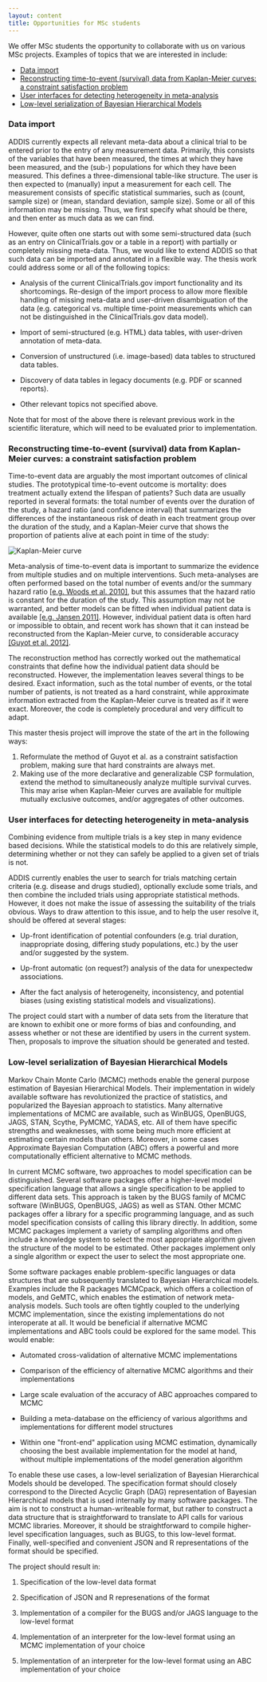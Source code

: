 ```yaml
---
layout: content
title: Opportunities for MSc students
---
```


We offer MSc students the opportunity to collaborate with us on various MSc projects. Examples of topics that we are interested in include:

 - [Data import](#import)
 - [Reconstructing time-to-event (survival) data from Kaplan-Meier curves: a constraint satisfaction problem](#survival-csp)
 - [User interfaces for detecting heterogeneity in meta-analysis](#heterogeneity)
 - [Low-level serialization of Bayesian Hierarchical Models](#bhm-dsl)

<a name="import"></a>
### Data import

ADDIS currently expects all relevant meta-data about a clinical trial to be entered prior to the entry of any measurement data. Primarily, this consists of the variables that have been measured, the times at which they have been measured, and the (sub-) populations for which they have been measured. This defines a three-dimensional table-like structure. The user is then expected to (manually) input a measurement for each cell. The measurement consists of specific statistical summaries, such as (count, sample size) or (mean, standard deviation, sample size). Some or all of this information may be missing. Thus, we first specify what should be there, and then enter as much data as we can find.

However, quite often one starts out with some semi-structured data (such as an entry on ClinicalTrials.gov or a table in a report) with partially or completely missing meta-data. Thus, we would like to extend ADDIS so that such data can be imported and annotated in a flexible way. The thesis work could address some or all of the following topics:

 * Analysis of the current ClinicalTrials.gov import functionality and its shortcomings. Re-design of the import process to allow more flexible handling of missing meta-data and user-driven disambiguation of the data (e.g. categorical vs. multiple time-point measurements which can not be distinguished in the ClinicalTrials.gov data model).

 * Import of semi-structured (e.g. HTML) data tables, with user-driven annotation of meta-data.

 * Conversion of unstructured (i.e. image-based) data tables to structured data tables.

 * Discovery of data tables in legacy documents (e.g. PDF or scanned reports).

 * Other relevant topics not specified above.

Note that for most of the above there is relevant previous work in the scientific literature, which will need to be evaluated prior to implementation.

<a name="survival-csp"></a>
### Reconstructing time-to-event (survival) data from Kaplan-Meier curves: a constraint satisfaction problem

Time-to-event data are arguably the most important outcomes of clinical studies.
The prototypical time-to-event outcome is mortality: does treatment actually extend the lifespan of patients?
Such data are usually reported in several formats: the total number of events over the duration of the study, a hazard ratio (and confidence interval) that summarizes the differences of the instantaneous risk of death in each treatment group over the duration of the study, and a Kaplan-Meier curve that shows the proportion of patients alive at each point in time of the study:

![Kaplan-Meier curve](http://www.ganfyd.org/images/c/cd/Kaplan-Meier_example.png)

Meta-analysis of time-to-event data is important to summarize the evidence from multiple studies and on multiple interventions.
Such meta-analyses are often performed based on the total number of events and/or the summary hazard ratio [[e.g. Woods et al. 2010]](http://dx.doi.org/10.1186/1471-2288-10-54), but this assumes that the hazard ratio is constant for the duration of the study.
This assumption may not be warranted, and better models can be fitted when individual patient data is available [[e.g. Jansen 2011]](http://dx.doi.org/10.1186/1471-2288-11-61).
However, individual patient data is often hard or impossible to obtain, and recent work has shown that it can instead be reconstructed from the Kaplan-Meier curve, to considerable accuracy [[Guyot et al. 2012]](http://dx.doi.org/10.1186/1471-2288-12-9).

The reconstruction method has correctly worked out the mathematical constraints that define how the individual patient data should be reconstructed.
However, the implementation leaves several things to be desired.
Exact information, such as the total number of events, or the total number of patients, is not treated as a hard constraint, while approximate information extracted from the Kaplan-Meier curve is treated as if it were exact.
Moreover, the code is completely procedural and very difficult to adapt.

This master thesis project will improve the state of the art in the following ways:
 1. Reformulate the method of Guyot et al. as a constraint satisfaction problem, making sure that hard constraints are always met.
 2. Making use of the more declarative and generalizable CSP formulation, extend the method to simultaneously analyze multiple survival curves. This may arise when Kaplan-Meier curves are available for multiple mutually exclusive outcomes, and/or aggregates of other outcomes.

<a name="heterogeneity"></a>
### User interfaces for detecting heterogeneity in meta-analysis

Combining evidence from multiple trials is a key step in many evidence based
decisions. While the statistical models to do this are relatively simple,
determining whether or not they can safely be applied to a given set of trials
is not.

ADDIS currently enables the user to search for trials matching certain
criteria (e.g. disease and drugs studied), optionally exclude some trials, and
then combine the included trials using appropriate statistical methods.
However, it does not make the issue of assessing the suitability of the trials
obvious. Ways to draw attention to this issue, and to help the user resolve
it, should be offered at several stages:

 * Up-front identification of potential confounders (e.g. trial duration,
   inappropriate dosing, differing study populations, etc.) by the user and/or
   suggested by the system.

 * Up-front automatic (on request?) analysis of the data for unexpectedw
   associations.

 * After the fact analysis of heterogeneity, inconsistency, and potential
   biases (using existing statistical models and visualizations).

The project could start with a number of data sets from the literature that
are known to exhibit one or more forms of bias and confounding, and assess
whether or not these are identified by users in the current system. Then,
proposals to improve the situation should be generated and tested.

<a name="bhm-dsl"></a>
### Low-level serialization of Bayesian Hierarchical Models

Markov Chain Monte Carlo (MCMC) methods enable the general purpose estimation of Bayesian Hierarchical Models. Their implementation in widely available software has revolutionized the practice of statistics, and popularized the Bayesian approach to statistics. Many alternative implementations of MCMC are available, such as WinBUGS, OpenBUGS, JAGS, STAN, Scythe, PyMCMC, YADAS, etc. All of them have specific strengths and weaknesses, with some being much more efficient at estimating certain models than others. Moreover, in some cases Approximate Bayesian Computation (ABC) offers a powerful and more computationally efficient alternative to MCMC methods.

In current MCMC software, two approaches to model specification can be distinguished. Several software packages offer a higher-level model specification language that allows a single specification to be applied to different data sets. This approach is taken by the BUGS family of MCMC software (WinBUGS, OpenBUGS, JAGS) as well as STAN. Other MCMC packages offer a library for a specific programming language, and as such model specification consists of calling this library directly. In addition, some MCMC packages implement a variety of sampling algorithms and often include a knowledge system to select the most appropriate algorithm given the structure of the model to be estimated. Other packages implement only a single algorithm or expect the user to select the most appropriate one.

Some software packages enable problem-specific languages or data structures that are subsequently translated to Bayesian Hierarchical models. Examples include the R packages MCMCpack, which offers a collection of models, and GeMTC, which enables the estimation of network meta-analysis models. Such tools are often tightly coupled to the underlying MCMC implementation, since the existing implementations do not interoperate at all. It would be beneficial if alternative MCMC implementations  and ABC tools could be explored for the same model. This would enable:

 * Automated cross-validation of alternative MCMC implementations

 * Comparison of the efficiency of alternative MCMC algorithms and their implementations

 * Large scale evaluation of the accuracy of ABC approaches compared to MCMC

 * Building a meta-database on the efficiency of various algorithms and implementations for different model structures

 * Within one "front-end" application using MCMC estimation, dynamically choosing the best available implementation for the model at hand, without multiple implementations of the model generation algorithm

To enable these use cases, a low-level serialization of Bayesian Hierarchical Models should be developed. The specification format should closely correspond to the Directed Acyclic Graph (DAG) representation of Bayesian Hierarchical models that is used internally by many software packages. The aim is not to construct a human-writeable format, but rather to construct a data structure that is straightforward to translate to API calls for various MCMC libraries. Moreover, it should be straightforward to compile higher-level specification languages, such as BUGS, to this low-level format. Finally, well-specified and convenient JSON and R representations of the format should be specified.

The project should result in:

 1. Specification of the low-level data format

 2. Specification of JSON and R represenations of the format

 3. Implementation of a compiler for the BUGS and/or JAGS language to the low-level format

 4. Implementation of an interpreter for the low-level format using an MCMC implementation of your choice

 5. Implementation of an interpreter for the low-level format using an ABC implementation of your choice
